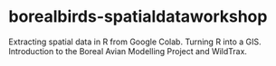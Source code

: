 # borealbirds-spatialdataworkshop
Extracting spatial data in R from Google Colab. Turning R into a GIS. Introduction to the Boreal Avian Modelling Project and WildTrax.
